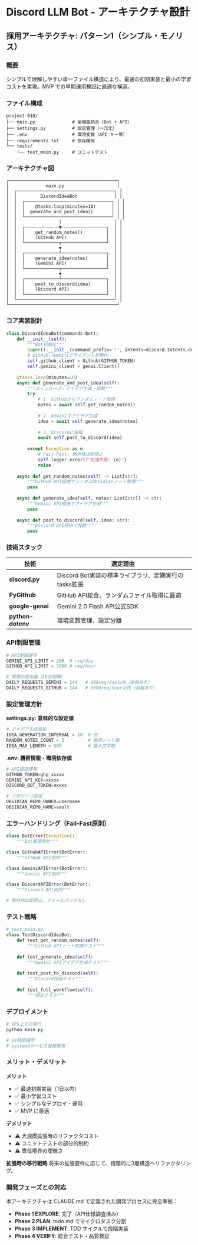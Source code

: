 # Discord LLM Bot - アーキテクチャ設計

## 採用アーキテクチャ: パターン1（シンプル・モノリス）

### 概要

シンプルで理解しやすい単一ファイル構造により、最速の初期実装と最小の学習コストを実現。MVP での早期運用検証に最適な構造。

### ファイル構成

```
project-010/
├── main.py              # 全機能統合（Bot + API）
├── settings.py          # 設定管理（一元化）
├── .env                 # 環境変数（API キー等）
├── requirements.txt     # 依存関係
└── tests/
    └── test_main.py     # ユニットテスト
```

### アーキテクチャ図

```
┌─────────────────────────────────────────┐
│              main.py                    │
│  ┌─────────────────────────────────────┐ │
│  │         DiscordIdeaBot              │ │
│  │  ┌─────────────────────────────────┐ │ │
│  │  │    @tasks.loop(minutes=10)      │ │ │
│  │  │  generate_and_post_idea()       │ │ │
│  │  └─────────────────────────────────┘ │ │
│  │                │                    │ │
│  │  ┌─────────────▼─────────────────┐  │ │
│  │  │    get_random_notes()         │  │ │ 
│  │  │    (GitHub API)               │  │ │
│  │  └─────────────┬─────────────────┘  │ │
│  │                ▼                    │ │
│  │  ┌─────────────┴─────────────────┐  │ │
│  │  │    generate_idea(notes)       │  │ │
│  │  │    (Gemini API)               │  │ │
│  │  └─────────────┬─────────────────┘  │ │
│  │                ▼                    │ │
│  │  ┌─────────────┴─────────────────┐  │ │
│  │  │    post_to_discord(idea)      │  │ │
│  │  │    (Discord API)              │  │ │
│  │  └───────────────────────────────┘  │ │
│  └─────────────────────────────────────┘ │
└─────────────────────────────────────────┘
```

### コア実装設計

```python
class DiscordIdeaBot(commands.Bot):
    def __init__(self):
        """Bot初期化"""
        super().__init__(command_prefix='!', intents=discord.Intents.default())
        # GitHub、Geminiクライアント初期化
        self.github_client = Github(GITHUB_TOKEN)
        self.gemini_client = genai.Client()
        
    @tasks.loop(minutes=10)
    async def generate_and_post_idea(self):
        """メインループ：アイデア生成・投稿"""
        try:
            # 1. GitHubからランダムノート取得
            notes = await self.get_random_notes()
            
            # 2. Geminiでアイデア生成
            idea = await self.generate_idea(notes)
            
            # 3. Discordに投稿
            await self.post_to_discord(idea)
            
        except Exception as e:
            # Fail-Fast: 例外時は即停止
            self.logger.error(f"処理失敗: {e}")
            raise
    
    async def get_random_notes(self) -> List[str]:
        """GitHub API経由でランダムObsidianノート取得"""
        pass
        
    async def generate_idea(self, notes: List[str]) -> str:
        """Gemini API経由でアイデア生成"""
        pass
        
    async def post_to_discord(self, idea: str):
        """Discord API経由で投稿"""
        pass
```

### 技術スタック

| 技術 | 選定理由 |
|------------|------------------|
| **discord.py** | Discord Bot実装の標準ライブラリ、定期実行のtasks拡張 |
| **PyGithub** | GitHub API統合、ランダムファイル取得に最適 |
| **google-genai** | Gemini 2.0 Flash API公式SDK |
| **python-dotenv** | 環境変数管理、設定分離 |

### API制限管理

```python
# API制限遵守
GEMINI_API_LIMIT = 200  # req/day
GITHUB_API_LIMIT = 5000 # req/hour

# 実際の使用量（10分間隔）
DAILY_REQUESTS_GEMINI = 144   # 200req/day以内（余裕あり）
DAILY_REQUESTS_GITHUB = 144   # 5000req/hour以内（余裕あり）
```

### 設定管理方針

**settings.py: 意味的な設定値**
```python
# アイデア生成設定
IDEA_GENERATION_INTERVAL = 10  # 分
RANDOM_NOTES_COUNT = 5         # 取得ノート数
IDEA_MAX_LENGTH = 500          # 最大文字数
```

**.env: 機密情報・環境依存値**
```python
# API認証情報
GITHUB_TOKEN=ghp_xxxxx
GEMINI_API_KEY=xxxxx
DISCORD_BOT_TOKEN=xxxxx

# リポジトリ設定
OBSIDIAN_REPO_OWNER=username
OBSIDIAN_REPO_NAME=vault
```

### エラーハンドリング（Fail-Fast原則）

```python
class BotError(Exception):
    """Bot基底例外"""

class GitHubAPIError(BotError):
    """GitHub API例外"""

class GeminiAPIError(BotError):
    """Gemini API例外"""

class DiscordAPIError(BotError):
    """Discord API例外"""

# 例外時は即停止、フォールバックなし
```

### テスト戦略

```python
# test_main.py
class TestDiscordIdeaBot:
    def test_get_random_notes(self):
        """GitHub APIノート取得テスト"""
        
    def test_generate_idea(self):
        """Gemini APIアイデア生成テスト"""
        
    def test_post_to_discord(self):
        """Discord投稿テスト"""
        
    def test_full_workflow(self):
        """統合テスト"""
```

### デプロイメント

```bash
# VPS上での実行
python main.py

# 24時間運用
# systemdサービス登録推奨
```

### メリット・デメリット

**メリット**
- ✅ 最速初期実装（1日以内）
- ✅ 最小学習コスト
- ✅ シンプルなデプロイ・運用
- ✅ MVP に最適

**デメリット**
- ⚠️ 大規模拡張時のリファクタコスト
- ⚠️ ユニットテストの部分的制約
- ⚠️ 責任境界の曖昧さ

**拡張時の移行戦略**
将来の拡張要件に応じて、段階的に3層構造へリファクタリング。

### 開発フェーズとの対応

本アーキテクチャは CLAUDE.md で定義された開発プロセスに完全準拠：

- **Phase 1 EXPLORE**: 完了（API仕様調査済み）
- **Phase 2 PLAN**: todo.md でマイクロタスク分割
- **Phase 3 IMPLEMENT**: TDD サイクルで段階実装
- **Phase 4 VERIFY**: 統合テスト・品質検証